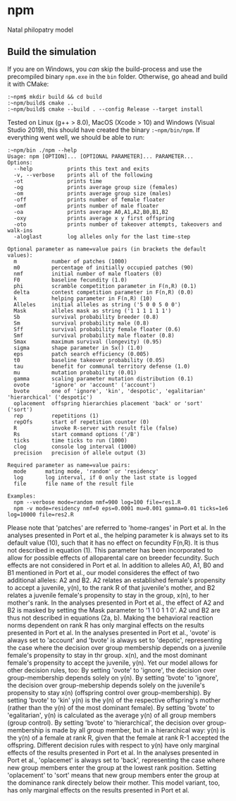 # npm
Natal philopatry model


## Build the simulation

If you are on Windows, you *can* skip the build-process and use the precompiled binary `npm.exe` in the `bin` folder. Otherwise, go ahead and build it with CMake:

```
:~npm$ mkdir build && cd build
:~npm/build$ cmake ..
:~npm/build$ cmake --build . --config Release --target install
```

Tested on Linux (g++ > 8.0), MacOS (Xcode > 10) and Windows (Visual Studio 2019), this should have created the binary `:~npm/bin/npm`.
If everything went well, we should be able to run:

```
:~npm/bin ./npm --help
Usage: npm [OPTION]... [OPTIONAL PARAMETER]... PARAMETER...
Options:
  --help           prints this text and exits
  -v, --verbose    prints all of the following
  -ot              prints time
  -og              prints average group size (females)
  -om              prints average group size (males)
  -off             prints number of female floater
  -omf             prints number of male floater
  -oa              prints average A0,A1,A2,B0,B1,B2
  -oxy             prints average x y first offspring
  -oto             prints number of takeover attempts, takeovers and walk-ins
  -aloglast        log alleles only for the last time-step

Optional parameter as name=value pairs (in brackets the default values):
  m           number of patches (1000)
  m0          percentage of initially occupied patches (90)
  nmf         initial number of male floaters (0)
  F0          baseline fecundity (1.0)
  phi         scramble competition parameter in F(n,R) (0.1)
  delta       contest competition parameter in F(n,R) (0.0)
  k           helping parameter in F(n,R) (10)
  Alleles     initial alleles as string ('5 0 0 5 0 0')
  Mask        alleles mask as string ('1 1 1 1 1 1')
  Sb          survival probability breeder (0.8)
  Sm          survival probability male (0.8)
  Sff         survival probability female floater (0.6)
  Smf         survival probability male floater (0.8)
  Smax        maximum survival (longevity) (0.95)
  sigma       shape parameter in Sx() (1.0)
  eps         patch search efficiency (0.005)
  t0          baseline takeover probability (0.05)
  tau         benefit for communal territory defense (1.0)
  mu          mutation probability (0.01)
  gamma       scaling parameter mutation distribution (0.1)
  ovote       'ignore' or 'account' ('account')
  bvote       one of 'ignore', 'kin', 'despotic', 'egalitarian' 'hierarchical' ('despotic')
  oplacement  offspring hierarchies placement 'back' or 'sort' ('sort')
  rep         repetitions (1)
  repOfs      start of repetition counter (0)
  R           invoke R-server with result file (false)
  Rs          start command options ('/B')
  ticks       time ticks to run (1000)
  clog        console log interval (1000)
  precision   precision of allele output (3)

Required parameter as name=value pairs:
  mode      mating mode, 'random' or 'residency'
  log       log interval, if 0 only the last state is logged
  file      file name of the result file

Examples:
  npm --verbose mode=random nmf=900 log=100 file=res1.R
  npm -v mode=residency nmf=0 eps=0.0001 mu=0.001 gamma=0.01 ticks=1e6 log=10000 file=res2.R
```

Please note that 'patches' are referred to 'home-ranges' in Port et al.
In the analyses presented in Port et al., the helping parameter k is always set to its default value (10), such that it has no effect on fecundity F(n,R). It is thus not described in equation (1). This parameter has been incorporated to allow for possible effects of alloparental care on breeder fecundity. Such effects are not considered in Port et al.
In addition to alleles A0, A1, B0 and B1 mentioned in Port et al., our model consideres the effect of two additional alleles: A2 and B2. A2 relates an established female's propensity to accept a juvenile, y(n), to the rank R of that juvenile's mother, and B2 relates a juvenile female's propensity to stay in the group, x(n), to her mother's rank. In the analyses presented in Port et al., the effect of A2 and B2 is masked by setting the Mask parameter to '1 1 0 1 1 0'. A2 und B2 are thus not described in equations (2a, b). Making the behavioral reaction norms dependent on rank R has only marginal effects on the results presented in Port et al.
In the analyses presented in Port et al., 'ovote' is always set to 'account' and 'bvote' is always set to 'depotic', representing the case where the decision over group membership depends on a juvenile female's propensity to stay in thr group. x(n), and the most dominant female's propensity to accept the juvenile, y(n). Yet our model allows for other decision rules, too:  By setting 'ovote' to 'ignore', the decision over group-membership depends solely on y(n). By setting 'bvote' to 'ignore', the decision over group-mebership depends solely on the juvenile's propensity to stay x(n) (offspring control over group-membership). By setting 'bvote' to 'kin' y(n) is the y(n) of the respective offspring's mother (rather than the y(n) of the most dominant female). By setting 'bvote' to 'egalitarian', y(n) is calculated as the average y(n) of all group members (group control). By setting 'bvote' to 'hierarchical', the decision over group-membership is made by all group member, but in a hierarchical way: y(n) is the y(n) of a female at rank R, given that the female at rank R-1 accepted the offspring. Different decision rules with respect to y(n) have only marginal effects of the results presented in Port et al.
In the analyses presented in Port et al., 'oplacemet' is always set to 'back', representing the case where new group members enter the group at the lowest rank position. Setting 'oplacement' to 'sort' means that new group members enter the group at the dominance rank directely below their mother. This model variant, too, has only marginal effects on the results presented in Port et al.
